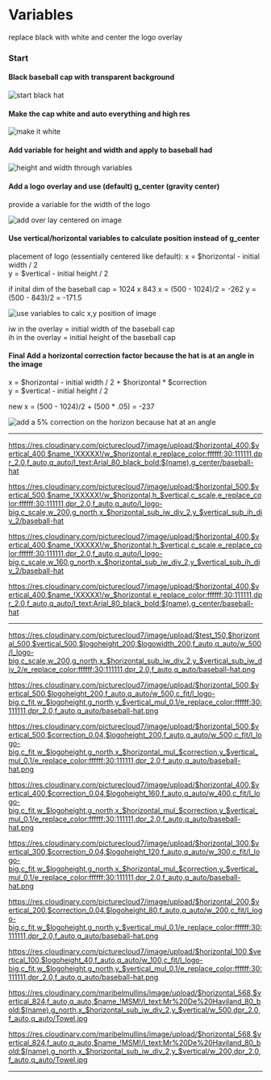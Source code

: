 # Variables

replace black with white
and center the logo overlay

### Start

#### Black baseball cap with transparent background
![start black hat](https://res.cloudinary.com/picturecloud7/image/upload//baseball-hat.png)

#### Make the cap white and auto everything and high res
![make it white](https://res.cloudinary.com/picturecloud7/image/upload/e_replace_color:ffffff:30:111111,dpr_2.0,f_auto,q_auto/baseball-hat)

#### Add variable for height and width and apply to baseball had
![height and width through variables](https://res.cloudinary.com/picturecloud7/image/upload/$horizontal_500,$vertical_500,h_$vertical,w_$horizontal,c_fit,e_replace_color:ffffff:30:111111,dpr_2.0,f_auto,q_auto/baseball-hat)

#### Add a logo overlay and use (default) g_center (gravity center) 
provide a variable for the width of the logo

![add over lay centered on image](https://res.cloudinary.com/picturecloud7/image/upload/$horizontal_500,$vertical_500,$logowidth_200,w_$horizontal,h_$vertical,c_fit,e_replace_color:ffffff:30:111111,dpr_2.0,f_auto,q_auto/l_logo-big,c_scale,w_$logowidth,g_center,f_auto,q_auto/baseball-hat)

#### Use vertical/horizontal variables to calculate position instead of g_center
placement of logo (essentially centered like default):
x = $horizontal - initial width / 2  
y = $vertical - initial height  / 2  

if inital dim of the baseball cap =  1024 x 843
x = (500 - 1024)/2 = -262
y = (500 - 843)/2 = -171.5

![use variables to calc x,y position of image](https://res.cloudinary.com/picturecloud7/image/upload/$horizontal_500,$vertical_500,$logowidth_200,w_$horizontal,h_$vertical,c_fit,e_replace_color:ffffff:30:111111,dpr_2.0,f_auto,q_auto/l_logo-big,c_scale,w_$logowidth,g_north,x_$horizontal_sub_iw_div_2,y_$vertical_sub_ih_div_2/baseball-hat)  

iw in the overlay = initial width of the baseball cap   
ih in the overlay = initial height of the baseball cap


#### Final Add a horizontal correction factor because the hat is at an angle in the image
x = $horizontal - initial width / 2 + $horizontal * $correction  
y = $vertical - initial height / 2  

new x = (500 - 1024)/2 + (500 * .05) = -237  

![add a 5% correction on the horizon because hat at an angle](https://res.cloudinary.com/picturecloud7/image/upload/$horizontal_500,$vertical_500,$logowidth_200,$correction_0.05,w_$horizontal,h_$vertical,c_fit,e_replace_color:ffffff:30:111111,dpr_2.0,f_auto,q_auto/l_logo-big,c_scale,w_$logowidth,g_north,x_$horizontal_sub_iw_div_2_add_$horizontal_mul_$correction,y_$vertical_sub_ih_div_2/baseball-hat)


--------------
https://res.cloudinary.com/picturecloud7/image/upload/$horizontal_400,$vertical_400,$name_!XXXXX!/w_$horizontal,e_replace_color:ffffff:30:111111,dpr_2.0,f_auto,q_auto/l_text:Arial_80_black_bold:$(name),g_center/baseball-hat

https://res.cloudinary.com/picturecloud7/image/upload/$horizontal_500,$vertical_500,$name_!XXXXX!/w_$horizontal,h_$vertical,c_scale,e_replace_color:ffffff:30:111111,dpr_2.0,f_auto,q_auto/l_logo-big,c_scale,w_200,g_north,x_$horizontal_sub_iw_div_2,y_$vertical_sub_ih_div_2/baseball-hat

https://res.cloudinary.com/picturecloud7/image/upload/$horizontal_400,$vertical_400,$name_!XXXXX!/w_$horizontal,h_$vertical,c_scale,e_replace_color:ffffff:30:111111,dpr_2.0,f_auto,q_auto/l_logo-big,c_scale,w_160,g_north,x_$horizontal_sub_iw_div_2,y_$vertical_sub_ih_div_2/baseball-hat

https://res.cloudinary.com/picturecloud7/image/upload/$horizontal_400,$vertical_400,$name_!XXXXX!/w_$horizontal,e_replace_color:ffffff:30:111111,dpr_2.0,f_auto,q_auto/l_text:Arial_80_black_bold:$(name),g_center/baseball-hat

-----

https://res.cloudinary.com/picturecloud7/image/upload/$test_150,$horizontal_500,$vertical_500,$logoheight_200,$logowidth_200,f_auto,q_auto/w_500/l_logo-big,c_scale,w_200,g_north,x_$horizontal_sub_iw_div_2,y_$vertical_sub_iw_div_2/e_replace_color:ffffff:30:111111,dpr_2.0,f_auto,q_auto/baseball-hat.png

https://res.cloudinary.com/picturecloud7/image/upload/$horizontal_500,$vertical_500,$logoheight_200,f_auto,q_auto/w_500,c_fit/l_logo-big,c_fit,w_$logoheight,g_north,y_$vertical_mul_0.1/e_replace_color:ffffff:30:111111,dpr_2.0,f_auto,q_auto/baseball-hat.png

https://res.cloudinary.com/picturecloud7/image/upload/$horizontal_500,$vertical_500,$correction_0.04,$logoheight_200,f_auto,q_auto/w_500,c_fit/l_logo-big,c_fit,w_$logoheight,g_north,x_$horizontal_mul_$correction,y_$vertical_mul_0.1/e_replace_color:ffffff:30:111111,dpr_2.0,f_auto,q_auto/baseball-hat.png

https://res.cloudinary.com/picturecloud7/image/upload/$horizontal_400,$vertical_400,$correction_0.04,$logoheight_160,f_auto,q_auto/w_400,c_fit/l_logo-big,c_fit,w_$logoheight,g_north,x_$horizontal_mul_$correction,y_$vertical_mul_0.1/e_replace_color:ffffff:30:111111,dpr_2.0,f_auto,q_auto/baseball-hat.png

https://res.cloudinary.com/picturecloud7/image/upload/$horizontal_300,$vertical_300,$correction_0.04,$logoheight_120,f_auto,q_auto/w_300,c_fit/l_logo-big,c_fit,w_$logoheight,g_north,x_$horizontal_mul_$correction,y_$vertical_mul_0.1/e_replace_color:ffffff:30:111111,dpr_2.0,f_auto,q_auto/baseball-hat.png

https://res.cloudinary.com/picturecloud7/image/upload/$horizontal_200,$vertical_200,$correction_0.04,$logoheight_80,f_auto,q_auto/w_200,c_fit/l_logo-big,c_fit,w_$logoheight,g_north,y_$vertical_mul_0.1/e_replace_color:ffffff:30:111111,dpr_2.0,f_auto,q_auto/baseball-hat.png

https://res.cloudinary.com/picturecloud7/image/upload/$horizontal_100,$vertical_100,$logoheight_40,f_auto,q_auto/w_100,c_fit/l_logo-big,c_fit,w_$logoheight,g_north,y_$vertical_mul_0.1/e_replace_color:ffffff:30:111111,dpr_2.0,f_auto,q_auto/baseball-hat.png




https://res.cloudinary.com/maribelmullins/image/upload/$horizontal_568,$vertical_824,f_auto,q_auto,$name_!MSM!/l_text:Mr%20De%20Haviland_80_bold:$(name),g_north,x_$horizontal_sub_iw_div_2,y_$vertical/w_500,dpr_2.0,f_auto,q_auto/Towel.jpg

https://res.cloudinary.com/maribelmullins/image/upload/$horizontal_568,$vertical_824,f_auto,q_auto,$name_!MSM!/l_text:Mr%20De%20Haviland_80_bold:$(name),g_north,x_$horizontal_sub_iw_div_2,y_$vertical/w_200,dpr_2.0,f_auto,q_auto/Towel.jpg

-------------------

